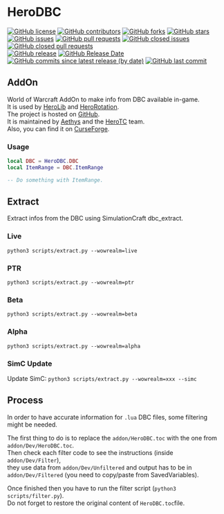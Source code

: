 # HeroDBC

[![GitHub license](https://img.shields.io/badge/license-EUPL-blue.svg)](https://raw.githubusercontent.com/herotc/hero-dbc/master/LICENSE)
[![GitHub contributors](https://img.shields.io/github/contributors/herotc/hero-dbc)](https://github.com/herotc/hero-dbc/graphs/contributors)
[![GitHub forks](https://img.shields.io/github/forks/herotc/hero-dbc.svg)](https://github.com/herotc/hero-dbc/network)
[![GitHub stars](https://img.shields.io/github/stars/herotc/hero-dbc.svg)](https://github.com/herotc/hero-dbc/stargazers)\
[![GitHub issues](https://img.shields.io/github/issues/herotc/hero-dbc.svg)](https://github.com/herotc/hero-dbc/issues?q=is%3Aopen+is%3Aissue)
[![GitHub pull requests](https://img.shields.io/github/issues-pr/herotc/hero-dbc)](https://github.com/herotc/hero-dbc/pulls?q=is%3Aopen+is%3Apr)
[![GitHub closed issues](https://img.shields.io/github/issues-closed/herotc/hero-dbc)](https://github.com/herotc/hero-dbc/issues?q=is%3Aissue+is%3Aclosed)
[![GitHub closed pull requests](https://img.shields.io/github/issues-pr-closed/herotc/hero-dbc)](https://github.com/herotc/hero-dbc/pulls?q=is%3Apr+is%3Aclosed)\
[![GitHub release](https://img.shields.io/github/v/release/herotc/hero-dbc)](https://github.com/herotc/hero-dbc/releases)
[![GitHub Release Date](https://img.shields.io/github/release-date/herotc/hero-dbc)](https://github.com/herotc/hero-dbc/releases)
[![GitHub commits since latest release (by date)](https://img.shields.io/github/commits-since/herotc/hero-dbc/latest)](https://github.com/herotc/hero-dbc/commits/master)
[![GitHub last commit](https://img.shields.io/github/last-commit/herotc/hero-dbc)](https://github.com/herotc/hero-dbc/commits/master)

## AddOn

World of Warcraft AddOn to make info from DBC available in-game.\
It is used by [HeroLib](https://github.com/herotc/hero-lib) and [HeroRotation](https://github.com/herotc/hero-rotation).\
The project is hosted on [GitHub](https://github.com/herotc/hero-dbc).\
It is maintained by [Aethys](https://github.com/aethys256/) and the [HeroTC](https://github.com/herotc) team.\
Also, you can find it on [CurseForge](https://www.curseforge.com/wow/addons/herolib).

### Usage

```lua
local DBC = HeroDBC.DBC
local ItemRange = DBC.ItemRange

-- Do something with ItemRange.
```

## Extract

Extract infos from the DBC using SimulationCraft dbc_extract.

### Live

`python3 scripts/extract.py --wowrealm=live`

### PTR

`python3 scripts/extract.py --wowrealm=ptr`

### Beta

`python3 scripts/extract.py --wowrealm=beta`

### Alpha

`python3 scripts/extract.py --wowrealm=alpha`

### SimC Update

Update SimC: `python3 scripts/extract.py --wowrealm=xxx --simc`

## Process

In order to have accurate information for `.lua` DBC files, some filtering might be needed.

The first thing to do is to replace the `addon/HeroDBC.toc` with the one from `addon/Dev/HeroDBC.toc`.  
Then check each filter code to see the instructions (inside `addon/Dev/Filter`),  
they use data from `addon/Dev/Unfiltered` and output has to be in `addon/Dev/Filtered` (you need to copy/paste from SavedVariables).

Once finished then you have to run the filter script (`python3 scripts/filter.py`).  
Do not forget to restore the original content of `HeroDBC.toc`file.

